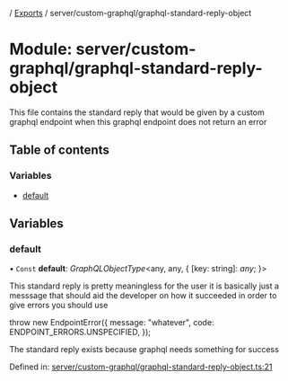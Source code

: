 [](../README.md) / [Exports](../modules.md) / server/custom-graphql/graphql-standard-reply-object

# Module: server/custom-graphql/graphql-standard-reply-object

This file contains the standard reply that would be given by a custom graphql endpoint
when this graphql endpoint does not return an error

## Table of contents

### Variables

- [default](server_custom_graphql_graphql_standard_reply_object.md#default)

## Variables

### default

• `Const` **default**: *GraphQLObjectType*<any, any, { [key: string]: *any*;  }\>

This standard reply is pretty meaningless for the user it is basically
just a messsage that should aid the developer on how it succeeded
in order to give errors you should use

throw new EndpointError({
  message: "whatever",
  code: ENDPOINT_ERRORS.UNSPECIFIED,
});

The standard reply exists because graphql needs something for success

Defined in: [server/custom-graphql/graphql-standard-reply-object.ts:21](https://github.com/onzag/itemize/blob/0e9b128c/server/custom-graphql/graphql-standard-reply-object.ts#L21)
